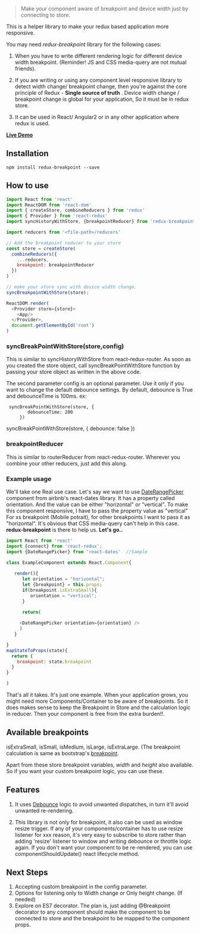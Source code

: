 > Make your component aware of breakpoint and device width just by connecting to store.

This is a helper library to make your redux based application more responsive. 

 You may need _redux-breakpoint_ library for the following cases:

1) When you have to write different rendering logic for different device width breakpoint. (Reminder! JS and CSS media-query are not mutual friends). 

2) If you are writing or using any component level responsive library to detect width change/ breakpoint change, then you're against the core principle of Redux - **Single source of truth** .  Device width change / breakpoint change is global for your application, So it must be in redux store.

3) It can be used in React/ Angular2 or in any other application where redux is used.

**[Live Demo](https://bala94.github.io/)**


## Installation

`npm install redux-breakpoint --save`

## How to use

```js
import React from 'react'
import ReactDOM from 'react-dom'
import { createStore, combineReducers } from 'redux'
import { Provider } from 'react-redux'
import syncHistoryWithStore, {breakpointReducer} from 'redux-breakpoint'

import reducers from '<file-path>/reducers'

// Add the breakpoint reducer to your store
const store = createStore(
  combineReducers({
    ...reducers,
    breakpoint: breakpointReducer
  })
)

// make your store sync with device width change.
syncBreakpointWithStore(store);

ReactDOM.render(
  <Provider store={store}>
    <App/>
  </Provider>,
  document.getElementById('root')
)
```

 


###  syncBreakPointWithStore(store,config) 
  This is similar to syncHistoryWithStore from react-redux-router.
  As soon as you created the store object, call syncBreakPointWithStore function by passing your store object as written in the above code.

  The second parameter config is an optional parameter. Use it only if you want to change the default debounce settings.
  By default, debounce is True and debounceTime is 100ms. 
  ex:  
  ```
   syncBreakPointWithStore(store, {
          debounceTime: 200
       })
  ```
   syncBreakPointWithStore(store, {
          debounce: false
       })
  

### breakpointReducer
  This is similar to routerReducer from react-redux-router. Wherever you combine your other reducers, just add this along. 


### Example usage
  We'll take one Real use case. Let's say we want to use [DateRangePicker](https://github.com/airbnb/react-dates) component from airbnb's react-dates library.
  It has a property called orientation. And the value can be either "horizontal" or "vertical". To make this component responsive, I have to pass the property value as "vertical" For xs breakpoint (Mobile potrait), for other breakpoints I want to pass it as "horizontal". It's obvious that CSS media-query can't help in this case. **redux-breakpoint** is there to help us.  **Let's go..**
  

```js
import React from 'react'
import {connect} from 'react-redux';
import {DateRangePicker} from 'react-dates'  //Sample

class ExampleComponent extends React.Component{
  
   render(){
      let orientation = "horizontal";
      let {breakpoint} = this.props;
      if(breakpoint.isExtraSmall){
         orientation = "vertical";
      } 
       
      return(

     <DateRangePicker orientation={orientation} /> 
     )
   }

}
mapStateToProps(state){ 
  return {
    breakpoint: state.breakpoint
  }
}

)
```

That's all it takes. It's just one example. When your application grows, you might need more Components/Container to be aware of breakpoints. So it does makes sense to keep the Breakpoint in Store and the calculation logic in reducer. Then your component is free from the extra burden!!.

## Available breakpoints
   isExtraSmall, isSmall, isMedium, isLarge, isExtraLarge. (The breakpoint calculation is same as bootstrap's [breakpoint](https://v4-alpha.getbootstrap.com/layout/overview/).

   Apart from these store breakpoint variables,  _width_  and _height_ also available. So if you want your custom breakpoint logic, you can use these. 


## Features
1. It uses [Debounce](https://medium.com/@_jh3y/throttling-and-debouncing-in-javascript-b01cad5c8edf) logic to avoid unwanted dispatches, in turn it'll avoid unwanted re-rendering.

2. This library is not only for breakpoint, it also can be used as window resize trigger. If any of your components/container has to use resize listener for xxx reason, it's very easy to subscribe to store rather than adding 'resize' listener to window and writing debounce or throttle logic again.  If you don't want your component to be re-rendered, you can use componentShouldUpdate() react lifecycle method. 

## Next Steps

1. Accepting custom breakpoint in the config parameter.
2. Options for listening only to Width change or Only height change. (If needed)
3. Explore on ES7 decorator.  The plan is, just adding @Breakpoint decorator to any component should make the component to be connected to store and the breakpoint to be mapped to the component props. 
